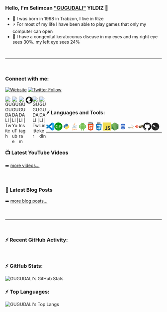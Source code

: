 ### Hello, I'm Selimcan ["GUGUDALI"][website] YILDIZ 👋


- 👯 I was born in 1998 in Trabzon, I live in Rize
- ⚡ For most of my life I have been able to play games that only my computer can open
- 🌱 I have a congenital keratoconus disease in my eyes and my right eye sees 30%. my left eye sees 24%

<br />

---

<br />

### Connect with me:

[![Website](https://img.shields.io/website?label=gugudali.blogspot.com&style=for-the-badge&url=https%3A%2F%2Fgugudali.blogspot.com)](https://gugudali.blogspot.com)
[![Twitter Follow](https://img.shields.io/twitter/follow/selimcan_yildiz?color=1DA1F2&logo=twitter&style=for-the-badge)](https://twitter.com/intent/follow?original_referer=https%3A%2F%2Fgithub.com%2FcodeSTACKr&screen_name=codeSTACKr)

[<img align="left" alt="GUGUDALI | Twitch" width="22px" src="https://cdn.jsdelivr.net/npm/simple-icons@v3/icons/twitch.svg" />][twitch]
[<img align="left" alt="GUGUDALI | YouTube" width="22px" src="https://cdn.jsdelivr.net/npm/simple-icons@v3/icons/youtube.svg" />][youtube]
[<img align="left" alt="GUGUDALI | Instagram" width="22px" src="https://cdn.jsdelivr.net/npm/simple-icons@v3/icons/instagram.svg" />][instagram]
[<img align="left" alt="GUGUDALI | Blog" width="22px" src="https://raw.githubusercontent.com/iconic/open-iconic/master/svg/globe.svg" />][website]
[<img align="left" alt="GUGUDALI | Twitter" width="22px" src="https://cdn.jsdelivr.net/npm/simple-icons@v3/icons/twitter.svg" />][twitter]
[<img align="left" alt="GUGUDALI | LinkedIn" width="22px" src="https://cdn.jsdelivr.net/npm/simple-icons@v3/icons/linkedin.svg" />][linkedin]

<br />

### :zap: Languages and Tools:
  
<img align="left" alt="Visual Studio Code" width="26px" src="https://raw.githubusercontent.com/github/explore/80688e429a7d4ef2fca1e82350fe8e3517d3494d/topics/visual-studio-code/visual-studio-code.png" />
<img align="left" alt="C#" width="26px" src="https://raw.githubusercontent.com/github/explore/80688e429a7d4ef2fca1e82350fe8e3517d3494d/topics/csharp/csharp.png" />
<img align="left" alt="Python" width="26px" src="https://raw.githubusercontent.com/github/explore/80688e429a7d4ef2fca1e82350fe8e3517d3494d/topics/python/python.png" />
<img align="left" alt="Java" width="26px" src="https://raw.githubusercontent.com/github/explore/80688e429a7d4ef2fca1e82350fe8e3517d3494d/topics/java/java.png" />
<img align="left" alt="Android" width="26px" src="https://raw.githubusercontent.com/github/explore/80688e429a7d4ef2fca1e82350fe8e3517d3494d/topics/android/android.png" />
<img align="left" alt="HTML" width="26px" src="https://raw.githubusercontent.com/github/explore/80688e429a7d4ef2fca1e82350fe8e3517d3494d/topics/html/html.png" />
<img align="left" alt="CSS" width="26px" src="https://raw.githubusercontent.com/github/explore/80688e429a7d4ef2fca1e82350fe8e3517d3494d/topics/css/css.png" />
<img align="left" alt="JavaScript" width="26px" src="https://raw.githubusercontent.com/github/explore/80688e429a7d4ef2fca1e82350fe8e3517d3494d/topics/javascript/javascript.png" />
<img align="left" alt="Node.js" width="26px" src="https://raw.githubusercontent.com/github/explore/80688e429a7d4ef2fca1e82350fe8e3517d3494d/topics/nodejs/nodejs.png" />
<img align="left" alt="SQL" width="26px" src="https://raw.githubusercontent.com/github/explore/80688e429a7d4ef2fca1e82350fe8e3517d3494d/topics/sql/sql.png" />
<img align="left" alt="MySQL" width="26px" src="https://raw.githubusercontent.com/github/explore/80688e429a7d4ef2fca1e82350fe8e3517d3494d/topics/mysql/mysql.png" />
<img align="left" alt="Git" width="26px" src="https://raw.githubusercontent.com/github/explore/80688e429a7d4ef2fca1e82350fe8e3517d3494d/topics/git/git.png" />
<img align="left" alt="GitHub" width="26px" src="https://raw.githubusercontent.com/github/explore/78df643247d429f6cc873026c0622819ad797942/topics/github/github.png" />
<img align="left" alt="Terminal" width="26px" src="https://raw.githubusercontent.com/github/explore/80688e429a7d4ef2fca1e82350fe8e3517d3494d/topics/terminal/terminal.png" />

<br />

---

<br />

### 📺 Latest YouTube Videos

<!-- YOUTUBE:START -->
<!-- YOUTUBE:END -->

➡️ [more videos...](https://youtube.com/GUGUDALITV)

<br />

### 📕 Latest Blog Posts

<!-- BLOG-POST-LIST:START -->
<!-- BLOG-POST-LIST:END -->

➡️ [more blog posts...](https://GUGUDALI.blogspot.com)

<br />

---

<br />

### :zap: Recent GitHub Activity:
  
<!--START_SECTION:activity-->
<!--END_SECTION:activity-->

<br />

### :zap: GitHub Stats:

<img alt="GUGUDALI's GitHub Stats" src="https://github-readme-stats.vercel.app/api?username=GUGUDALI&show_icons=true&hide_border=true" />

<br />

### :zap: Top Languages:

<img alt="GUGUDALI's Top Langs" src="https://github-readme-stats.vercel.app/api/top-langs/?username=GUGUDALI" />


[twitch]: https://twitch.tv/GUGUDALITV
[youtube]: https://youtube.com/GUGUDALITV
[instagram]: https://instagram.com/selimcan.yildiz
[website]: https://GUGUDALI.blogspot.com
[twitter]: https://twitter.com/selimcan_yildiz
[linkedin]: https://linkedin.com/in/selimcan-yildiz
